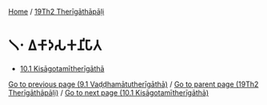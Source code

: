 
[Home](/) / [19Th2 Therīgāthāpāḷi](../19Th2.md)

# 𑁧𑁦 𑀏𑀓𑀸𑀤𑀲𑀓𑀦𑀺𑀧𑀸𑀢

* [10.1 Kisāgotamītherīgāthā](10/10.1.md)

[Go to previous page (9.1 Vaḍḍhamātutherīgāthā)](9/9.1.md) / [Go to parent page (19Th2 Therīgāthāpāḷi)](0.md) / [Go to next page (10.1 Kisāgotamītherīgāthā)](10/10.1.md)


